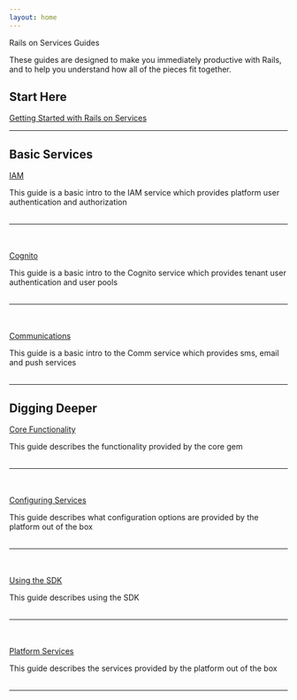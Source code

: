 ```yaml
---
layout: home
---
```


Rails on Services Guides

These guides are designed to make you immediately productive with Rails, and to help you understand how all of the pieces fit together.

## Start Here

[Getting Started with Rails on Services](getting-started.html)

---
## Basic Services

[IAM](iam.html)

This guide is a basic intro to the IAM service which provides platform user authentication and authorization
<br/><br/>

---
<br/><br/>
[Cognito](cognito.html)

This guide is a basic intro to the Cognito service which provides tenant user authentication and user pools
<br/><br/>

---
<br/><br/>
[Communications](comm.html)

This guide is a basic intro to the Comm service which provides sms, email and push services
<br/><br/>

---
## Digging Deeper

[Core Functionality](core-functionality.html)

This guide describes the functionality provided by the core gem
<br/><br/>

---
<br/><br/>
[Configuring Services](configuring.html)

This guide describes what configuration options are provided by the platform out of the box
<br/><br/>

---
<br/><br/>
[Using the SDK](sdk.html)

This guide describes using the SDK
<br/><br/>

---
<br/><br/>
[Platform Services](services.html)

This guide describes the services provided by the platform out of the box
<br/><br/>

---

